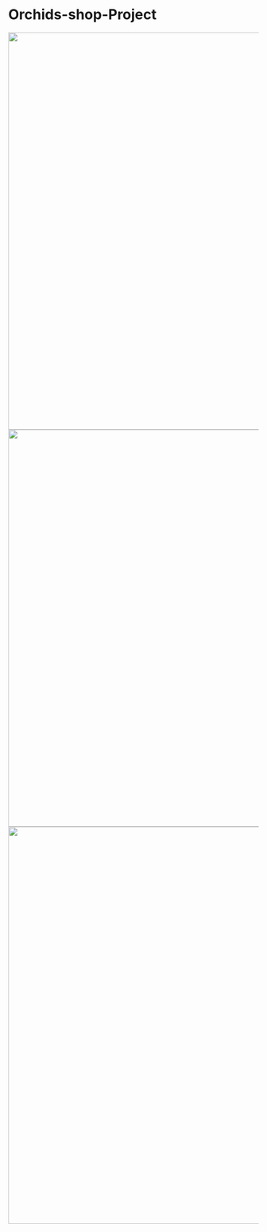 # Orchids-shop-Project



 <img src="https://github.com/MashaelAlsalhi/Online-Flowers-Shop-/blob/master/img/homePage.jpeg" width='800'/>

 <img src="https://github.com/MashaelAlsalhi/Orchids-shop-Project/blob/master/img/AboutUS.jpeg" width='800'/>

<img src="https://github.com/MashaelAlsalhi/Orchids-shop-Project/blob/master/img/AllProducts.jpeg" width='800'/>



